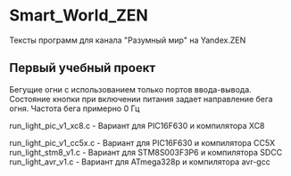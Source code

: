 # Smart_World_ZEN
Тексты программ для канала "Разумный мир" на Yandex.ZEN

Первый учебный проект
---------------------
Бегущие огни с использованием только портов ввода-вывода. Состояние кнопки при включении питания задает направление бега огня.
Частота бега примерно 0 Гц

  run_light_pic_v1_xc8.c   - Вариант для PIC16F630 и компилятора XC8
  
  run_light_pic_v1_cc5x.c  - Вариант для PIC16F630 и компилятора CC5X
  run_light_stm8_v1.c      - Вариант для STM8S003F3P6 и компилятора SDCC
  run_light_avr_v1.c       - Вариант для ATmega328p и компилятора avr-gcc
